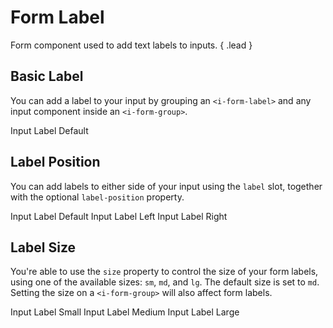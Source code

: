 # Form Label
Form component used to add text labels to inputs. { .lead }

## Basic Label
You can add a label to your input by grouping an `<i-form-label>` and any input component inside an `<i-form-group>`. 

<i-code-preview title="Basic Form Label" link="https://github.com/inkline/inkline/tree/master/src/components/FormLabel">

<i-form-group>
    <i-form-label>Input Label Default</i-form-label>
    <i-input v-model="labelInputValue" placeholder="Type something.." />
</i-form-group>

<template slot="html">

~~~html
<i-form-group>
    <i-form-label>Input Label Default</i-form-label>
    <i-input v-model="value" placeholder="Type something.." />
</i-form-group>
~~~

</template>
<template slot="js">

~~~js
export default {
  data () {
    return {
      value: ''
    };
  }
}
~~~

</template>
</i-code-preview>

## Label Position
You can add labels to either side of your input using the `label` slot, together with the optional `label-position` property.

<i-code-preview title="Form Label Position" link="https://github.com/inkline/inkline/tree/master/src/components/FormLabel">

<i-form-group>
    <i-form-label>Input Label Default</i-form-label>
    <i-input v-model="labelDefaultInputValue" placeholder="Type something.." />
</i-form-group>

<i-form-group inline>
    <i-form-label placement="left">Input Label Left</i-form-label>
    <i-input v-model="labelLeftInputValue" placeholder="Type something.." />
</i-form-group>

<i-form-group inline>
    <i-form-label placement="right">Input Label Right</i-form-label>
    <i-input v-model="labelRightInputValue" placeholder="Type something.." />
</i-form-group>

<template slot="html">

~~~html
<i-form-group>
    <i-form-label>Input Label Default</i-form-label>
    <i-input v-model="value" placeholder="Type something.." />
</i-form-group>
~~~
~~~html
<i-form-group inline>
    <i-form-label placement="left">Input Label Left</i-form-label>
    <i-input v-model="value" placeholder="Type something.." />
</i-form-group>
~~~
~~~html
<i-form-group inline>
    <i-form-label placement="right">Input Label Right</i-form-label>
    <i-input v-model="value" placeholder="Type something.." />
</i-form-group>
~~~

</template>
<template slot="js">

~~~js
export default {
  data () {
    return {
      value: ''
    };
  }
}
~~~

</template>
</i-code-preview>

## Label Size
You're able to use the `size` property to control the size of your form labels, using one of the available sizes: `sm`, `md`, and `lg`. The default size is set to `md`. Setting the size on a `<i-form-group>` will also affect form labels.

<i-code-preview title="Form Label Size" link="https://github.com/inkline/inkline/tree/master/src/components/FormLabel">

<i-form-group>
    <i-form-label size="sm">Input Label Small</i-form-label>
    <i-input v-model="labelSmInputValue" placeholder="Type something.." />
</i-form-group>

<i-form-group>
    <i-form-label size="md">Input Label Medium</i-form-label>
    <i-input v-model="labelMdInputValue" placeholder="Type something.." />
</i-form-group>

<i-form-group>
    <i-form-label size="lg">Input Label Large</i-form-label>
    <i-input v-model="labelLgInputValue" placeholder="Type something.." />
</i-form-group>

<template slot="html">

~~~html
<i-form-group>
    <i-form-label size="sm">Input Label Small</i-form-label>
    <i-input v-model="value" placeholder="Type something.." />
</i-form-group>
~~~
~~~html
<i-form-group>
    <i-form-label size="md">Input Label Medium</i-form-label>
    <i-input v-model="value" placeholder="Type something.." />
</i-form-group>
~~~
~~~html
<i-form-group>
    <i-form-label size="lg">Input Label Large</i-form-label>
    <i-input v-model="value" placeholder="Type something.." />
</i-form-group>
~~~

</template>
<template slot="js">

~~~js
export default {
  data () {
    return {
      value: ''
    };
  }
}
~~~

</template>
</i-code-preview>